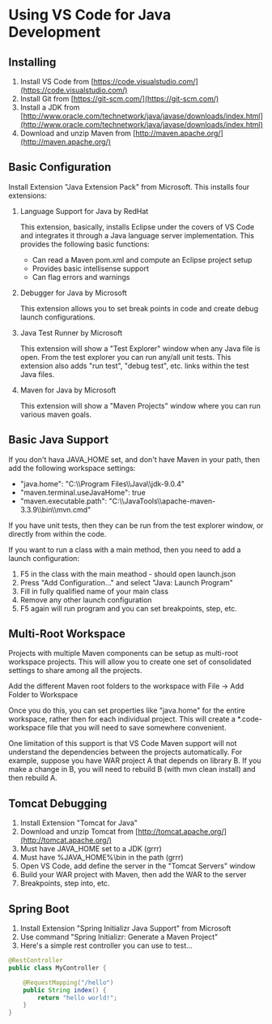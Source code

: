 # Using VS Code for Java Development

## Installing

1. Install VS Code from [https://code.visualstudio.com/](https://code.visualstudio.com/)
2. Install Git from [https://git-scm.com/](https://git-scm.com/)
3. Install a JDK from [http://www.oracle.com/technetwork/java/javase/downloads/index.html](http://www.oracle.com/technetwork/java/javase/downloads/index.html)
4. Download and unzip Maven from [http://maven.apache.org/](http://maven.apache.org/)

## Basic Configuration

Install Extension "Java Extension Pack" from Microsoft. This installs four extensions:

1. Language Support for Java by RedHat
   
   This extension, basically, installs Eclipse under the covers of VS Code and integrates it through a Java language server implementation. This provides the following basic functions:
   * Can read a Maven pom.xml and compute an Eclipse project setup
   * Provides basic intellisense support
   * Can flag errors and warnings

2. Debugger for Java by Microsoft

   This extension allows you to set break points in code and create debug launch configurations.

3. Java Test Runner by Microsoft

   This extension will show a "Test Explorer" window when any Java file is open. From the test explorer you can run any/all unit tests. This extension also adds "run test", "debug test", etc. links within the test Java files.

4. Maven for Java by Microsoft

   This extension will show a "Maven Projects" window where you can run various maven goals.

## Basic Java Support

If you don't hava JAVA_HOME set, and don't have Maven in your path, then add the following workspace settings:

   * "java.home": "C:\\\\Program Files\\\\Java\\\\jdk-9.0.4"
   * "maven.terminal.useJavaHome": true
   * "maven.executable.path": "C:\\\\JavaTools\\\\apache-maven-3.3.9\\\\bin\\\\mvn.cmd"

If you have unit tests, then they can be run from the test explorer window, or directly from within the code.

If you want to run a class with a main method, then you need to add a launch configuration:

1. F5 in the class with the main meathod - should open launch.json
2. Press "Add Configuration..." and select "Java: Launch Program"
3. Fill in fully qualified name of your main class
4. Remove any other launch configuration
5. F5 again will run program and you can set breakpoints, step, etc.

## Multi-Root Workspace

Projects with multiple Maven components can be setup as multi-root workspace projects.  This will allow you to create one set of consolidated settings to share among all the projects.

Add the different Maven root folders to the workspace with File -> Add Folder to Workspace

Once you do this, you can set properties like "java.home" for the entire workspace, rather then for each individual project.  This will create a *.code-workspace file that you will need to save somewhere convenient.

One limitation of this support is that VS Code Maven support will not understand the dependencies between the projects automatically.  For example, suppose you have WAR project A that depends on library B. If you make a change in B, you will need to rebuild B (with mvn clean install) and then rebuild A.

## Tomcat Debugging

1. Install Extension "Tomcat for Java"
2. Download and unzip Tomcat from [http://tomcat.apache.org/](http://tomcat.apache.org/)
3. Must have JAVA_HOME set to a JDK  (grrr)
4. Must have %JAVA_HOME%\bin in the path (grrr)
5. Open VS Code, add define the server in the "Tomcat Servers" window
6. Build your WAR project with Maven, then add the WAR to the server
7. Breakpoints, step into, etc.

## Spring Boot

1. Install Extension "Spring Initializr Java Support" from Microsoft
2. Use command "Spring Initializr: Generate a Maven Project"
3. Here's a simple rest controller you can use to test...

```java
@RestController
public class MyController {

    @RequestMapping("/hello")
    public String index() {
        return "hello world!";
    }
}
```
